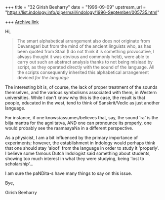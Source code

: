 +++
title = "32 Girish Beeharry"
date = "1996-09-09"
upstream_url = "https://list.indology.info/pipermail/indology/1996-September/005735.html"

+++
[Archive link](https://list.indology.info/pipermail/indology/1996-September/005735.html)

Hi,

>The smart alphabetical arrangement also does not originate from 
>Devanagari but from the mind of the ancient linguists who, as has been 
>quoted from Staal (I do not think it is something provocative, I always 
>thought it was obvious and commonly held), were able to carry out such an 
>abstract analysis thanks to not being mislead by script, as they operated 
>directly with the sound of the language. All the scripts consequently 
>inherited this alphabetical arrangement deviced _for the language_

The interesting bit is, of course, the lack of proper treatment of the sounds
themselves, and the various symbolisms associated with them, in Western 
universities. While I don't know why this is the case, the result is that 
people, educated in the west, tend to think of Sanskrit/Vedic as just another 
language. 

For instance, if one knows/assumes/believes that, say, the sound 'ra' is the 
biija mantra for the  agni tatva, AND one can pronounce its properly, one would
probably see the raamaayaNa in a different perspective. 

As a physicist, I am a bit influenced by the primary importance of experiments;
however, the establishment in Indology would perhaps think that one should stay
'aloof' from the language in order to study it 'properly'. I believe some 
famous Dutch Indologist said something about students, showing too much 
interest in what they were studying, being 'lost to scholarship'... 

I am sure the paNDita-s have many things to say on this issue.

Bye,

Girish Beeharry





